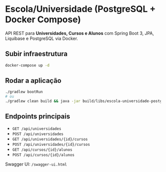 # Escola/Universidade (PostgreSQL + Docker Compose)

API REST para **Universidades, Cursos e Alunos** com Spring Boot 3, JPA, Liquibase e PostgreSQL via Docker.

## Subir infraestrutura
```bash
docker-compose up -d
```

## Rodar a aplicação
```bash
./gradlew bootRun
# ou
./gradlew clean build && java -jar build/libs/escola-universidade-postgres-0.0.1.jar
```

## Endpoints principais
- `GET /api/universidades`
- `POST /api/universidades`
- `GET /api/universidades/{id}/cursos`
- `POST /api/universidades/{id}/cursos`
- `GET /api/cursos/{id}/alunos`
- `POST /api/cursos/{id}/alunos`

Swagger UI: `/swagger-ui.html`

